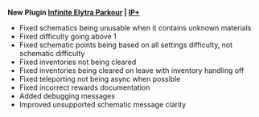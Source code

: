 **New Plugin [Infinite Elytra Parkour](https://www.spigotmc.org/resources/115322/) | [IP+](https://www.spigotmc.org/resources/105019/)**

- Fixed schematics being unusable when it contains unknown materials 
- Fixed difficulty going above 1
- Fixed schematic points being based on all settings difficulty, not schematic difficulty
- Fixed inventories not being cleared
- Fixed inventories being cleared on leave with inventory handling off
- Fixed teleporting not being async when possible
- Fixed incorrect rewards documentation
- Added debugging messages
- Improved unsupported schematic message clarity